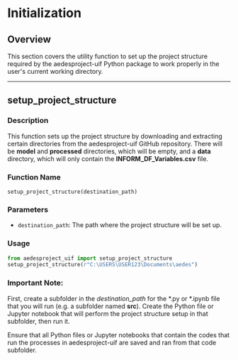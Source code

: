 # Initialization

## Overview

This section covers the utility function to set up the project structure required by the aedesproject-uif Python package to work properly in the user's current working directory. 

---

## setup_project_structure

### Description

This function sets up the project structure by downloading and extracting certain directories from the aedesproject-uif GitHub repository.  There will be **model** and **processed** directories, which will be empty, and a **data** directory, which will only contain the **INFORM_DF_Variables.csv** file.

### Function Name

`setup_project_structure(destination_path)`

### Parameters

- `destination_path`: The path where the project structure will be set up.

### Usage

```python
from aedesproject_uif import setup_project_structure
setup_project_structure(r"C:\USERS\USER123\Documents\aedes")
```

### Important Note:
First, create a subfolder in the *destination_path* for the \*.py or \*.ipynb file that you will run (e.g. a subfolder named **src**).  Create the Python file or Jupyter notebook that will perform the project structure setup in that subfolder, then run it.  

Ensure that all Python files or Jupyter notebooks that contain the codes that run the processes in aedesproject-uif are saved and ran from that code subfolder.
